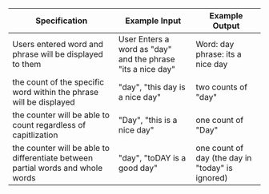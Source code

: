| Specification                                                                   | Example Input                                               | Example Output                                   |
|---------------------------------------------------------------------------------|-------------------------------------------------------------|--------------------------------------------------|
| Users entered word and phrase will be displayed to them                         | User Enters a word as "day" and the phrase "its a nice day" | Word: day phrase: its a nice day                 |
| the count of the specific word within the phrase will be  displayed             | "day", "this day is a nice day"                             | two counts of "day"                              |
| the counter will be able to count regardless of capitlization                   | "Day", "this is a nice day"                                 | one count of "Day"                               |
| the counter will be able to differentiate between partial words and whole words | "day", "toDAY is a good day"                                | one count of day (the day in "today" is ignored) |
